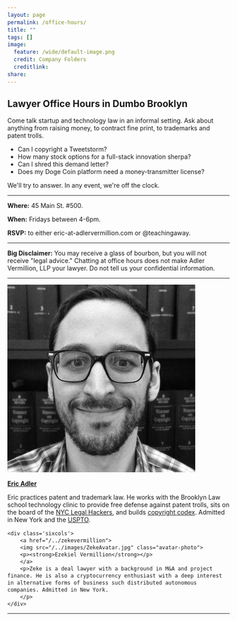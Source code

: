 ```yaml
---
layout: page
permalink: /office-hours/
title: ""
tags: []
image:
  feature: /wide/default-image.png
  credit: Company Folders
  creditlink: 
share: 
---
```



## Lawyer Office Hours in Dumbo Brooklyn

Come talk startup and technology law in an informal setting. Ask about anything from raising money, to contract fine print, to trademarks and patent trolls. 

* Can I copyright a Tweetstorm? 
* How many stock options for a full-stack innovation sherpa? 
* Can I shred this demand letter? 
* Does my Doge Coin platform need a money-transmitter license? 

We'll try to answer. In any event, we're off the clock.

- - - 

**Where:** 45 Main St. #500. 

**When:** Fridays between 4-6pm. 

**RSVP:** to either eric-at-adlervermillion.com or @teachingaway. 

- - - 

**Big Disclaimer:** You may receive a glass of bourbon, but you will not receive "legal advice." Chatting at office hours does not make Adler Vermillion, LLP your lawyer. Do not tell us your confidential information. 

- - - 

<div class="attorney"> 
    <div class='sixcols'>
        <a href="/../ericadler">
        <img src="/../images/EricAvatar.jpg" class="avatar-photo">
        <p><strong>Eric Adler</strong></p>
        </a>
        <p>Eric practices patent and trademark law. He works with the Brooklyn Law school technology clinic to provide free defense against patent trolls, sits on the board of the <a href='http://legalhackers.org/'>NYC Legal Hackers</a>, and builds <a href='http://www.copyrightcodex.com'>copyright codex</a>. Admitted in New York and the <a href="http://www.uspto.gov/">USPTO</a>.</p>
    </div>

    <div class='sixcols'>
        <a href="/../zekevermillion">
        <img src="/../images/ZekeAvatar.jpg" class="avatar-photo">
        <p><strong>Ezekiel Vermillion</strong></p>
        </a>
        <p>Zeke is a deal lawyer with a background in M&A and project finance. He is also a cryptocurrency enthusiast with a deep interest in alternative forms of business such distributed autonomous companies. Admitted in New York.
        </p>
    </div>
</div>

- - - 